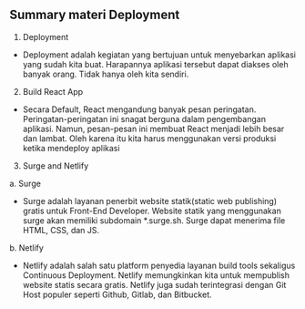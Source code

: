 ## Summary materi Deployment

1. Deployment
- Deployment adalah kegiatan yang bertujuan untuk menyebarkan aplikasi yang sudah kita buat. Harapannya aplikasi tersebut dapat diakses oleh banyak orang. Tidak hanya oleh kita sendiri.

2. Build React App
- Secara Default, React mengandung banyak pesan peringatan. Peringatan-peringatan ini snagat berguna dalam pengembangan aplikasi. Namun, pesan-pesan ini membuat React menjadi lebih besar dan lambat. Oleh karena itu kita harus menggunakan versi produksi ketika mendeploy aplikasi

3. Surge and Netlify

a. Surge
- Surge adalah layanan penerbit website statik(static web publishing) gratis untuk Front-End Developer. Website statik yang menggunakan surge akan memiliki subdomain *.surge.sh. Surge dapat menerima file HTML, CSS, dan JS.

b. Netlify
- Netlify adalah salah satu platform penyedia layanan build tools sekaligus Continuous Deployment. Netlify memungkinkan kita untuk mempublish website statis secara gratis. Netlify juga sudah terintegrasi dengan Git Host populer seperti Github, Gitlab, dan Bitbucket.
